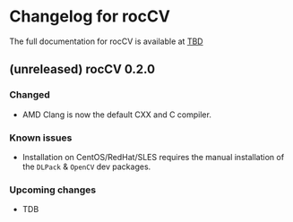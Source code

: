 # Changelog for rocCV

The full documentation for rocCV is available at [TBD](TBD)

##  (unreleased) rocCV 0.2.0

### Changed

* AMD Clang is now the default CXX and C compiler.

### Known issues

* Installation on CentOS/RedHat/SLES requires the manual installation of the `DLPack` & `OpenCV` dev packages.

### Upcoming changes

* TDB
